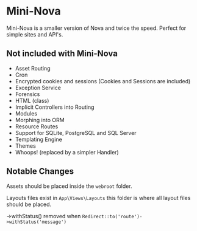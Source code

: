 # Mini-Nova

Mini-Nova is a smaller version of Nova and twice the speed. Perfect for simple sites and API's.

## Not included with Mini-Nova 
* Asset Routing
* Cron
* Encrypted cookies and sessions (Cookies and Sessions are included)
* Exception Service
* Forensics
* HTML (class)
* Implicit Controllers into Routing
* Modules
* Morphing into ORM
* Resource Routes
* Support for SQLite, PostgreSQL and SQL Server
* Templating Engine
* Themes
* Whoops! (replaced by a simpler Handler)

## Notable Changes 

Assets should be placed inside the `webroot` folder.

Layouts files exist in `App\Views\Layouts` this folder is where all layout files should be placed.

->withStatus() removed when `Redirect::to('route')->withStatus('message')`

